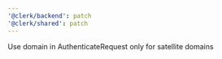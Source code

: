```yaml
---
'@clerk/backend': patch
'@clerk/shared': patch
---
```


Use domain in AuthenticateRequest only for satellite domains
